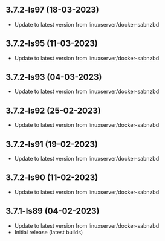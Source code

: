 
## 3.7.2-ls97 (18-03-2023)
- Update to latest version from linuxserver/docker-sabnzbd

## 3.7.2-ls95 (11-03-2023)
- Update to latest version from linuxserver/docker-sabnzbd

## 3.7.2-ls93 (04-03-2023)
- Update to latest version from linuxserver/docker-sabnzbd

## 3.7.2-ls92 (25-02-2023)
- Update to latest version from linuxserver/docker-sabnzbd

## 3.7.2-ls91 (19-02-2023)
- Update to latest version from linuxserver/docker-sabnzbd

## 3.7.2-ls90 (11-02-2023)
- Update to latest version from linuxserver/docker-sabnzbd

## 3.7.1-ls89 (04-02-2023)
- Update to latest version from linuxserver/docker-sabnzbd
- Initial release (latest builds)
